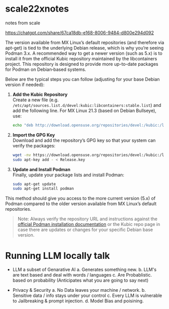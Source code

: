 # scale22xnotes
notes from scale

https://chatgpt.com/share/67ca18db-e168-8006-9484-d800e294d092


The version available from MX Linux’s default repositories (and therefore via apt-get) is tied to the underlying Debian release, which is why you’re seeing Podman 3.x. A recommended way to get a newer version (such as 5.x) is to install it from the official Kubic repository maintained by the libcontainers project. This repository is designed to provide more up-to-date packages for Podman on Debian‑based systems.

Below are the typical steps you can follow (adjusting for your base Debian version if needed):

1. **Add the Kubic Repository**  
   Create a new file (e.g. `/etc/apt/sources.list.d/devel:kubic:libcontainers:stable.list`) and add the following line. For MX Linux 21.3 (based on Debian Bullseye), use:  
   ```bash
   echo "deb http://download.opensuse.org/repositories/devel:/kubic:/libcontainers:/stable/Debian_11/ /" | sudo tee /etc/apt/sources.list.d/devel:kubic:libcontainers:stable.list
   ```

2. **Import the GPG Key**  
   Download and add the repository’s GPG key so that your system can verify the packages:  
   ```bash
   wget -nv https://download.opensuse.org/repositories/devel:/kubic:/libcontainers:/stable/Debian_11/Release.key -O Release.key
   sudo apt-key add - < Release.key
   ```

3. **Update and Install Podman**  
   Finally, update your package lists and install Podman:  
   ```bash
   sudo apt-get update
   sudo apt-get install podman
   ```

This method should give you access to the more current version (5.x) of Podman compared to the older version available from MX Linux’s default repositories.

> Note: Always verify the repository URL and instructions against the [official Podman installation documentation](https://podman.io/getting-started/installation) or the Kubic repo page in case there are updates or changes for your specific Debian base version.


# Running LLM locally talk


* LLM a subset of Genarative AI 
   a. Generates something new.
   b. LLM's are text based and deal with words / languages
   c. Are Probablistic. based on probability (Anticipates what you are going to say next)

* Privacy & Security
   a. No Data leaves your machine / network.
   b. Sensitive data / info stays under your control
   c. Every LLM is vulnerable to Jailbreaking & prompt injection.
   d. Model Bias and poisining.


